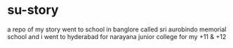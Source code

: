 # su-story
a repo of my story
went to school in banglore called sri aurobindo memorial school
and i went to hyderabad for narayana junior college for my +11 & +12
